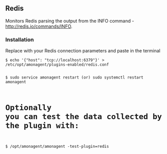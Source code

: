 <h2 id="plugins-redis">Redis</h2>
<p>
Monitors Redis parsing the output from the <span class="code">INFO</span> command -
<a href="http://redis.io/commands/INFO">http://redis.io/commands/INFO</a>.
</p>

<h3>Installation</h3>
<p>Replace with your Redis connection parameters and paste in the terminal</p>
<pre ><code class="language-bash">$ echo '{"host": "tcp://localhost:6379"}' > /etc/opt/amonagent/plugins-enabled/redis.conf


$ sudo service amonagent restart (or) sudo systemctl restart amonagent

# Optionally you can test the data collected by the plugin with:
$ /opt/amonagent/amonagent -test-plugin=redis
</code></pre>
